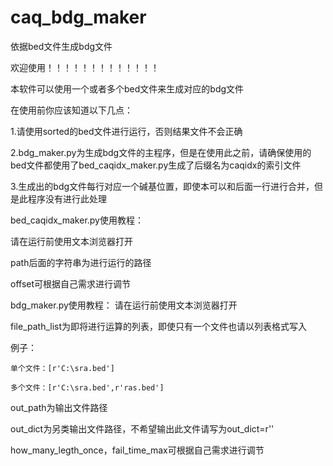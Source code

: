 # caq_bdg_maker
依据bed文件生成bdg文件

欢迎使用！！！！！！！！！！！！！

本软件可以使用一个或者多个bed文件来生成对应的bdg文件


在使用前你应该知道以下几点：

1.请使用sorted的bed文件进行运行，否则结果文件不会正确

2.bdg_maker.py为生成bdg文件的主程序，但是在使用此之前，请确保使用的bed文件都使用了bed_caqidx_maker.py生成了后缀名为caqidx的索引文件

3.生成出的bdg文件每行对应一个碱基位置，即使本可以和后面一行进行合并，但是此程序没有进行此处理


bed_caqidx_maker.py使用教程：

请在运行前使用文本浏览器打开

path后面的字符串为进行运行的路径

offset可根据自己需求进行调节



bdg_maker.py使用教程：
请在运行前使用文本浏览器打开

file_path_list为即将进行运算的列表，即使只有一个文件也请以列表格式写入

例子：

    单个文件：[r'C:\sra.bed']
  
    多个文件：[r'C:\sra.bed',r'ras.bed']
  
out_path为输出文件路径

out_dict为另类输出文件路径，不希望输出此文件请写为out_dict=r''

how_many_legth_once，fail_time_max可根据自己需求进行调节

